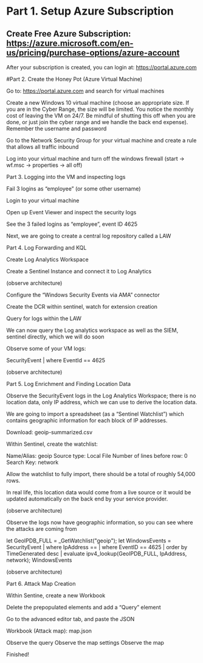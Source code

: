 # Part 1. Setup Azure Subscription

## Create Free Azure Subscription: https://azure.microsoft.com/en-us/pricing/purchase-options/azure-account
After your subscription is created, you can login at:
https://portal.azure.com


#Part 2. Create the Honey Pot (Azure Virtual Machine)

Go to: https://portal.azure.com and search for virtual machines

Create a new Windows 10 virtual machine (choose an appropriate size. If you are in the Cyber Range, the size will be limited. You notice the monthly cost of leaving the VM on 24/7. Be mindful of shutting this off when you are done, or just join the cyber range and we handle the back end expense). Remember the username and password

Go to the Network Security Group for your virtual machine and create a rule that allows all traffic inbound

Log into your virtual machine and turn off the windows firewall (start -> wf.msc -> properties -> all off)


Part 3. Logging into the VM and inspecting logs

Fail 3 logins as “employee” (or some other username)

Login to your virtual machine

Open up Event Viewer and inspect the security logs

See the 3 failed logins as “employee”, event ID 4625

Next, we are going to create a central log repository called a LAW



Part 4. Log Forwarding and KQL

Create Log Analytics Workspace

Create a Sentinel Instance and connect it to Log Analytics

(observe architecture)

Configure the “Windows Security Events via AMA” connector

Create the DCR within sentinel, watch for extension creation

Query for logs within the LAW

We can now query the Log analytics workspace as well as the SIEM, sentinel directly, which we will do soon

Observe some of your VM logs:

SecurityEvent
| where EventId == 4625

(observe architecture)

Part 5. Log Enrichment and Finding Location Data

Observe the SecurityEvent logs in the Log Analytics Workspace; there is no location data, only IP address, which we can use to derive the location data.

We are going to import a spreadsheet (as a “Sentinel Watchlist”) which contains geographic information for each block of IP addresses.

Download: geoip-summarized.csv

Within Sentinel, create the watchlist:

Name/Alias: geoip
Source type: Local File
Number of lines before row: 0
Search Key: network

Allow the watchlist to fully import, there should be a total of roughly 54,000 rows.

In real life, this location data would come from a live source or it would be updated automatically on the back end by your service provider.

(observe architecture)

Observe the logs now have geographic information, so you can see where the attacks are coming from

let GeoIPDB_FULL = _GetWatchlist("geoip");
let WindowsEvents = SecurityEvent
    | where IpAddress == <attacker IP address>
    | where EventID == 4625
    | order by TimeGenerated desc
    | evaluate ipv4_lookup(GeoIPDB_FULL, IpAddress, network);
WindowsEvents


(observe architecture)

Part 6. Attack Map Creation

Within Sentine, create a new Workbook

Delete the prepopulated elements and add a “Query” element

Go to the advanced editor tab, and paste the JSON

Workbook (Attack map):
map.json

Observe the query
Observe the map settings
Observe the map

Finished!
